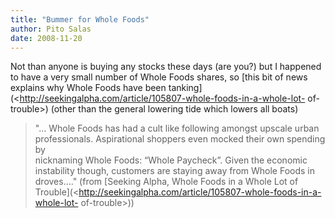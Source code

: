 ```yaml
---
title: "Bummer for Whole Foods"
author: Pito Salas
date: 2008-11-20
---
```




Not than anyone is buying any stocks these days (are you?) but I happened to
have a very small number of Whole Foods shares, so [this bit of news explains
why Whole Foods have been
tanking](<http://seekingalpha.com/article/105807-whole-foods-in-a-whole-lot-
of-trouble>) (other than the general lowering tide which lowers all boats)

> "… Whole Foods has had a cult like following amongst upscale urban  
> professionals. Aspirational shoppers even mocked their own spending by  
> nicknaming Whole Foods:  “Whole Paycheck”.  Given the economic  
> instability though, customers are staying away from Whole Foods in  
> droves…." (from [Seeking Alpha, Whole Foods in a Whole Lot of
> Trouble](<http://seekingalpha.com/article/105807-whole-foods-in-a-whole-lot-
> of-trouble>))


